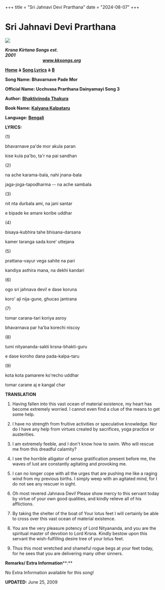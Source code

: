 +++
title = "Sri Jahnavi Devi Prarthana"
date = "2024-08-07"
+++

# Sri Jahnavi Devi Prarthana
[**![](http://kksongs.org/image_files/image002.jpg)**](http://kksongs.org/)

**_Krsna_** **_Kirtana Songs est. 2001_**                                                                                                                                                      **_www.kksongs.org_**

**[Home](http://kksongs.org/)** **à** **[Song Lyrics](http://kksongs.org/lyrics.html)** **à** **[B](http://kksongs.org/songs/song_b.html)**

**Song Name: Bhavarnave Pade Mor**

**Official Name: Ucchvasa Prarthana Dainyamayi Song 3**

**Author:** [**Bhaktivinoda** **Thakura**](http://kksongs.org/authors/list/bhaktivinoda.html)

**Book Name: [Kalyana Kalpataru](http://kksongs.org/authors/kalyanakalpataru.html)**

**Language: [Bengali](http://kksongs.org/language/list/bengali.html)**

**LYRICS:**

(1)

bhavarnave pa'de mor akula paran

kise kula pa'bo, ta'r na pai sandhan

(2)

na ache karama-bala, nahi jnana-bala

jaga-joga-tapodharma -- na ache sambala

(3)

nit nta durbala ami, na jani santar

e bipade ke amare koribe uddhar

(4)

bisaya-kubhira tahe bhisana-darsana

kamer taranga sada kore' uttejana

(5)

prattana-vayur vega sahite na pari

kandiya asthira mana, na dekhi kandari

(6)

ogo sri jahnava devi! e dase koruna

koro' aji nija-gune, ghucao jantrana

(7)

tomar carana-tari koriya asroy

bhavarnava par ha'ba korechi niscoy

(8)

tumi nityananda-sakti krsna-bhakti-guru

e dase koroho dana pada-kalpa-taru

(9)

kota kota pamarere ko'recho uddhar

tomar carane aj e kangal char

**TRANSLATION**

1) Having fallen into this vast ocean of material existence, my heart has become extremely worried. I cannot even find a clue of the means to get some help.

2) I have no strength from fruitive activities or speculative knowledge. Nor do I have any help from virtues created by sacrifices, yoga practice or austerities.

3) I am extremely feeble, and I don't know how to swim. Who will rescue me from this dreadful calamity?

4) I see the horrible alligator of sense gratification present before me, the waves of lust are constantly agitating and provoking me.

5) I can no longer cope with all the urges that are pushing me like a raging wind from my previous births. I simply weep with an agitated mind, for I do not see any rescuer in sight.

6) Oh most revered Jahnava Devi! Please show mercy to this servant today by virtue of your own good qualities, and kindly relieve all of his afflictions.

7) By taking the shelter of the boat of Your lotus feet I will certainly be able to cross over this vast ocean of material existence.

8) You are the very pleasure potency of Lord Nityananda, and you are the spiritual master of devotion to Lord Krsna. Kindly bestow upon this servant the wish-fulfilling desire tree of your lotus feet.

9) Thus this most wretched and shameful rogue begs at your feet today, for he sees that you are delivering many other sinners.

**Remarks/ Extra Information****:**

No Extra Information available for this song!

**UPDATED:** June 25, 2009